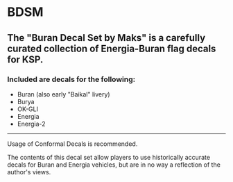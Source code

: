 # BDSM
## The "Buran Decal Set by Maks" is a carefully curated collection of Energia-Buran flag decals for KSP.
### Included are decals for the following:
- Buran (also early "Baikal" livery)
- Burya
- OK-GLI
- Energia
- Energia-2
----------------------------------------------
Usage of Conformal Decals is recommended.

The contents of this decal set allow players to use historically accurate decals for Buran and Energia vehicles, but are in no way a reflection of the author's views.
